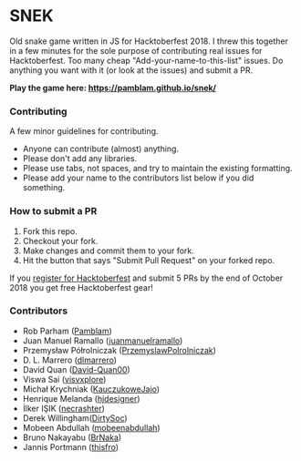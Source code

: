 
# SNEK

Old snake game written in JS for Hacktoberfest 2018. I threw this together in a few minutes for the sole purpose of contributing real issues for Hacktoberfest. Too many cheap "Add-your-name-to-this-list" issues. Do anything you want with it (or look at the issues) and submit a PR.

**Play the game here: https://pamblam.github.io/snek/**

### Contributing

A few minor guidelines for contributing.
 - Anyone can contribute (almost) anything.
 - Please don't add any libraries.
 - Please use tabs, not spaces, and try to maintain the existing formatting.
 - Please add your name to the contributors list below if you did something.

### How to submit a PR

 1. Fork this repo.
 2. Checkout your fork.
 3. Make changes and commit them to your fork.
 4. Hit the button that says "Submit Pull Request" on your forked repo.

If you [register for Hacktoberfest](https://hacktoberfest.digitalocean.com/sign_up/register) and submit 5 PRs by the end of October 2018 you get free Hacktoberfest gear!

### Contributors

 - Rob Parham ([Pamblam](https://github.com/Pamblam))
 - Juan Manuel Ramallo ([juanmanuelramallo](https://github.com/juanmanuelramallo))
 - Przemysław Półrolniczak ([PrzemyslawPolrolniczak](https://github.com/PrzemyslawPolrolniczak))
 - D. L. Marrero ([dlmarrero](https://github.com/dlmarrero))
 - David Quan ([David-Quan00](https://github.com/David-Quan00))
 - Viswa Sai ([visvxplore](https://github.com/visvxplore))
 - Michał Krychniak ([KauczukoweJajo](https://github.com/KauczukoweJajo))
 - Henrique Melanda ([hjdesigner](https://github.com/hjdesigner/))
 - İlker IŞIK ([necrashter](https://github.com/necrashter))
 - Derek Willingham([DirtySoc](https://github.com/dirtysoc))
 - Mobeen Abdullah ([mobeenabdullah](https://github.com/mobeenabdullah))
 - Bruno Nakayabu ([BrNaka](https://github.com/BrNaka))
 - Jannis Portmann ([thisfro](https://github.com/thisfro))
